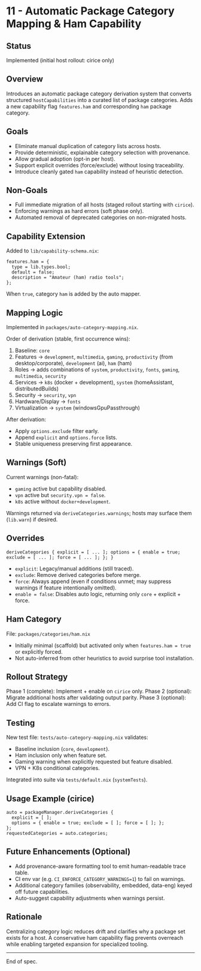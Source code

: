 # 11 - Automatic Package Category Mapping & Ham Capability

## Status
Implemented (initial host rollout: cirice only)

## Overview
Introduces an automatic package category derivation system that converts structured `hostCapabilities` into a curated list of package categories. Adds a new capability flag `features.ham` and corresponding `ham` package category.

## Goals
- Eliminate manual duplication of category lists across hosts.
- Provide deterministic, explainable category selection with provenance.
- Allow gradual adoption (opt-in per host).
- Support explicit overrides (force/exclude) without losing traceability.
- Introduce cleanly gated `ham` capability instead of heuristic detection.

## Non-Goals
- Full immediate migration of all hosts (staged rollout starting with `cirice`).
- Enforcing warnings as hard errors (soft phase only).
- Automated removal of deprecated categories on non-migrated hosts.

## Capability Extension
Added to `lib/capability-schema.nix`:
```
features.ham = {
  type = lib.types.bool;
  default = false;
  description = "Amateur (ham) radio tools";
};
```
When `true`, category `ham` is added by the auto mapper.

## Mapping Logic
Implemented in `packages/auto-category-mapping.nix`.

Order of derivation (stable, first occurrence wins):
1. Baseline: `core`
2. Features → `development`, `multimedia`, `gaming`, `productivity` (from desktop/corporate), `development` (ai), `ham` (ham)
3. Roles → adds combinations of `system`, `productivity`, `fonts`, `gaming`, `multimedia`, `security`
4. Services → `k8s` (docker + development), `system` (homeAssistant, distributedBuilds)
5. Security → `security`, `vpn`
6. Hardware/Display → `fonts`
7. Virtualization → `system` (windowsGpuPassthrough)

After derivation:
- Apply `options.exclude` filter early.
- Append `explicit` and `options.force` lists.
- Stable uniqueness preserving first appearance.

## Warnings (Soft)
Current warnings (non-fatal):
- `gaming` active but capability disabled.
- `vpn` active but `security.vpn = false`.
- `k8s` active without `docker+development`.

Warnings returned via `deriveCategories.warnings`; hosts may surface them (`lib.warn`) if desired.

## Overrides
`deriveCategories { explicit = [ ... ]; options = { enable = true; exclude = [ ... ]; force = [ ... ]; }; }`
- `explicit`: Legacy/manual additions (still traced).
- `exclude`: Remove derived categories before merge.
- `force`: Always append (even if conditions unmet; may suppress warnings if feature intentionally omitted).
- `enable = false`: Disables auto logic, returning only `core` + explicit + force.

## Ham Category
File: `packages/categories/ham.nix`
- Initially minimal (scaffold) but activated only when `features.ham = true` or explicitly forced.
- Not auto-inferred from other heuristics to avoid surprise tool installation.

## Rollout Strategy
Phase 1 (complete): Implement + enable on `cirice` only.
Phase 2 (optional): Migrate additional hosts after validating output parity.
Phase 3 (optional): Add CI flag to escalate warnings to errors.

## Testing
New test file: `tests/auto-category-mapping.nix` validates:
- Baseline inclusion (`core`, `development`).
- Ham inclusion only when feature set.
- Gaming warning when explicitly requested but feature disabled.
- VPN + K8s conditional categories.

Integrated into suite via `tests/default.nix` (`systemTests`).

## Usage Example (cirice)
```
auto = packageManager.deriveCategories {
  explicit = [ ];
  options = { enable = true; exclude = [ ]; force = [ ]; };
};
requestedCategories = auto.categories;
```

## Future Enhancements (Optional)
- Add provenance-aware formatting tool to emit human-readable trace table.
- CI env var (e.g. `CI_ENFORCE_CATEGORY_WARNINGS=1`) to fail on warnings.
- Additional category families (observability, embedded, data-eng) keyed off future capabilities.
- Auto-suggest capability adjustments when warnings persist.

## Rationale
Centralizing category logic reduces drift and clarifies why a package set exists for a host. A conservative ham capability flag prevents overreach while enabling targeted expansion for specialized tooling.

---
End of spec.
